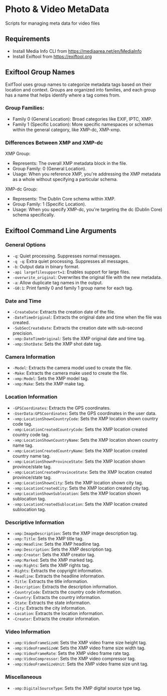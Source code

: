 # Photo & Video MetaData
Scripts for managing meta data for video files

## Requirements
* Install Media Info CLI from https://mediaarea.net/en/MediaInfo
* Install Exiftool from https://exiftool.org

## Exiftool Group Names
ExifTool uses group names to categorize metadata tags based on their location and context. Groups are organized into families, and each group has a name that helps identify where a tag comes from.

### Group Families:

- Family 0 (General Location): Broad categories like EXIF, IPTC, XMP.
- Family 1 (Specific Location): More specific namespaces or schemas within the general category, like XMP-dc, XMP-xmp.

### Differences Between XMP and XMP-dc
XMP Group:
- Represents: The overall XMP metadata block in the file.
- Group Family: 0 (General Location).
- Usage: When you reference XMP, you're addressing the XMP metadata as a whole without specifying a particular schema.

XMP-dc Group:
- Represents: The Dublin Core schema within XMP.
- Group Family: 1 (Specific Location).
- Usage: When you specify XMP-dc, you're targeting the dc (Dublin Core) schema specifically.

## Exiftool Command Line Arguments

### General Options
- `-q`: Quiet processing. Suppresses normal messages.
- `-q -q`: Extra quiet processing. Suppresses all messages.
- `-b`: Output data in binary format.
- `-api largefilesupport=1`: Enables support for large files.
- `-overwrite_original`: Overwrites the original file with the new metadata.
- `-a`: Allow duplicate tag names in the output.
- `-G0:1`: Print family 0 and family 1 group name for each tag.

### Date and Time
- `-CreateDate`: Extracts the creation date of the file.
- `-DateTimeOriginal`: Extracts the original date and time when the file was created.
- `-SubSecCreateDate`: Extracts the creation date with sub-second precision.
- `-xmp:DateTimeOriginal`: Sets the XMP original date and time tag.
- `-xmp:ShotDate`: Sets the XMP shot date tag.

### Camera Information
- `-Model`: Extracts the camera model used to create the file.
- `-Make`: Extracts the camera make used to create the file.
- `-xmp:Model`: Sets the XMP model tag.
- `-xmp:Make`: Sets the XMP make tag.

### Location Information
- `-GPSCoordinates`: Extracts the GPS coordinates.
- `-UserData:GPSCoordinates`: Sets the GPS coordinates in the user data.
- `-xmp:LocationShownCountryCode`: Sets the XMP location shown country code tag.
- `-xmp:LocationCreatedCountryCode`: Sets the XMP location created country code tag.
- `-xmp:LocationShownCountryName`: Sets the XMP location shown country name tag.
- `-xmp:LocationCreatedCountryName`: Sets the XMP location created country name tag.
- `-xmp:LocationShownProvinceState`: Sets the XMP location shown province/state tag.
- `-xmp:LocationCreatedProvinceState`: Sets the XMP location created province/state tag.
- `-xmp:LocationShownCity`: Sets the XMP location shown city tag.
- `-xmp:LocationCreatedCity`: Sets the XMP location created city tag.
- `-xmp:LocationShownSublocation`: Sets the XMP location shown sublocation tag.
- `-xmp:LocationCreatedSublocation`: Sets the XMP location created sublocation tag.

### Descriptive Information
- `-xmp:ImageDescription`: Sets the XMP image description tag.
- `-xmp:Title`: Sets the XMP title tag.
- `-xmp:Headline`: Sets the XMP headline tag.
- `-xmp:Description`: Sets the XMP description tag.
- `-xmp:Creator`: Sets the XMP creator tag.
- `-xmp:Marked`: Sets the XMP marked tag.
- `-xmp:Rights`: Sets the XMP rights tag.
- `-Rights`: Extracts the copyright information.
- `-Headline`: Extracts the headline information.
- `-Title`: Extracts the title information.
- `-Description`: Extracts the description information.
- `-CountryCode`: Extracts the country code information.
- `-Country`: Extracts the country information.
- `-State`: Extracts the state information.
- `-City`: Extracts the city information.
- `-Location`: Extracts the location information.
- `-Creator`: Extracts the creator information.

### Video Information
- `-xmp:VideoFrameSizeH`: Sets the XMP video frame size height tag.
- `-xmp:VideoFrameSizeW`: Sets the XMP video frame size width tag.
- `-xmp:VideoFrameRate`: Sets the XMP video frame rate tag.
- `-xmp:VideoCompressor`: Sets the XMP video compressor tag.
- `-xmp:VideoFrameSizeUnit`: Sets the XMP video frame size unit tag.

### Miscellaneous
- `-xmp:DigitalSourceType`: Sets the XMP digital source type tag.

